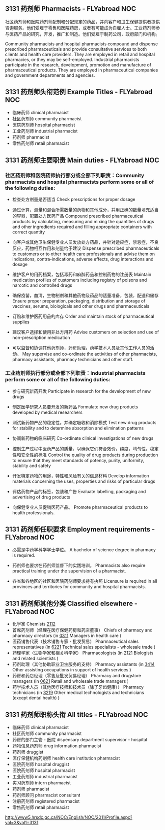 ## 3131 药剂师 Pharmacists - FLYabroad NOC

社区药剂师和医院药剂师配制和分配规定的药品，并向客户和卫生保健提供者提供咨询服务。他们受雇于零售和医院药房，或者有可能成为自雇人士。工业药剂师参与医药产品的研究，开发，推广和制造。他们受雇于制药公司，政府部门和机构。

Community pharmacists and hospital pharmacists compound and dispense prescribed pharmaceuticals and provide consultative services to both clients and health care providers. They are employed in retail and hospital pharmacies, or they may be self-employed. Industrial pharmacists participate in the research, development, promotion and manufacture of pharmaceutical products. They are employed in pharmaceutical companies and government departments and agencies.

## 3131 药剂师头衔范例 Example Titles - FLYabroad NOC

* 临床药师 clinical pharmacist
* 社区药剂师 community pharmacist
* 医院药剂师 hospital pharmacist
* 工业药剂师 industrial pharmacist
* 药剂师 pharmacist
* 零售药剂师 retail pharmacist

## 3131 药剂师主要职责 Main duties - FLYabroad NOC

### 社区药剂师和医院药师执行部分或全部下列职责：Community pharmacists and hospital pharmacists perform some or all of the following duties:

* 检查处方剂量是否适当
Check prescriptions for proper dosage

* 通过计算，测量和混合所需数量的药物和其他成分，并用正确的数量填充适当的容器，配置处方医药产品
Compound prescribed pharmaceutical products by calculating, measuring and mixing the quantities of drugs and other ingredients required and filling appropriate containers with correct quantity

* 向客户或其他卫生保健专业人员发放处方药品，并针对适应症，禁忌症，不良反应，药物相互作用和剂量给予建议
Dispense prescribed pharmaceuticals to customers or to other health care professionals and advise them on indications, contra-indications, adverse effects, drug interactions and dosage

* 维护客户的用药档案，包括毒药和麻醉药品和控制药物的注册表
Maintain medication profiles of customers including registry of poisons and narcotic and controlled drugs

* 确保疫苗，血清，生物制剂和其他药物及药品的适量准备，包装，配送和储存
Ensure proper preparation, packaging, distribution and storage of vaccines, serums, biologicals and other drugs and pharmaceuticals

* 订购和维护医药用品的库存
Order and maintain stock of pharmaceutical supplies

* 建议客户选择和使用非处方用药
Advise customers on selection and use of non-prescription medication

* 可以监督和协调其他药剂师，药房助理，药学技术人员及其他工作人员的活动。
May supervise and co-ordinate the activities of other pharmacists, pharmacy assistants, pharmacy technicians and other staff.

### 工业药剂师执行部分或全部下列职责：Industrial pharmacists perform some or all of the following duties:

* 参与研究新药开发
Participate in research for the development of new drugs

* 制定医学研究人员要开发的新药品
Formulate new drug products developed by medical researchers

* 测试新药物产品的稳定性，并确定吸收和消除模式
Test new drug products for stability and to determine absorption and elimination patterns

* 协调新药物的临床研究
Co-ordinate clinical investigations of new drugs

* 控制生产过程中医药产品的质量，以确保它们符合效价，纯度，均匀性，稳定性和安全性的标准
Control the quality of drug products during production to ensure that they meet standards of potency, purity, uniformity, stability and safety

* 开发特定药物的用途，特性和风险有关的信息材料
Develop information materials concerning the uses, properties and risks of particular drugs

* 评估药物产品的标签，包装和广告
Evaluate labelling, packaging and advertising of drug products

* 向保健专业人员促销医药产品。
Promote pharmaceutical products to health professionals.

## 3131 药剂师任职要求 Employment requirements - FLYabroad NOC

* 必需是中药学科学学士学位。
A bachelor of science degree in pharmacy is required.

* 药剂师也要求在药剂师监督下的实践培训。
Pharmacists also require practical training under the supervision of a pharmacist.

* 各省和各地区的社区和医院药剂师要求持有执照
Licensure is required in all provinces and territories for community and hospital pharmacists.

## 3131 药剂师其他分类 Classified elsewhere - FLYabroad NOC

* 化学家 Chemists [2112](2112)
* 首席药剂师（经理在医疗保健药房和药店董事） Chiefs of pharmacy and pharmacy directors (in [0311](0311) Managers in health care )
* 医药销售代表（技术销售专家 - 批发贸易） Pharmaceutical sales representatives (in [6221](6221) Technical sales specialists - wholesale trade )
* 药理学家（生物学家和相关科学家） Pharmacologists (in [2121](2121) Biologists and related scientists )
* 药剂助理（其他协助职业卫生服务的支持） Pharmacy assistants (in [3414](3414) Other assisting occupations in support of health services )
* 药房和药店经理（零售及批发贸易经理） Pharmacy and drugstore managers (in [0621](0621) Retail and wholesale trade managers )
* 药学技术人员（其他医疗技师和技术员（除了牙齿健康）） Pharmacy technicians (in [3219](3219) Other medical technologists and technicians (except dental health) )

## 3131 药剂师职称头衔 All titles - FLYabroad NOC

* 临床药师 clinical pharmacist
* 社区药剂师 community pharmacist
* 药房的部门主管 - 医院 dispensary department supervisor – hospital
* 药物信息药剂师 drug information pharmacist
* 药剂师 druggist
* 医疗保健机构药剂师 health care institution pharmacist
* 医院药剂师 hospital druggist
* 医院药剂师 hospital pharmacist
* 工业药剂师 industrial pharmacist
* 实习药剂师 intern pharmacist
* 药剂师 pharmacist
* 药剂师顾问 pharmacist consultant
* 注册药剂师 registered pharmacist
* 零售药剂师 retail pharmacist

http://www5.hrsdc.gc.ca/NOC/English/NOC/2011/Profile.aspx?val=3&val1=3131